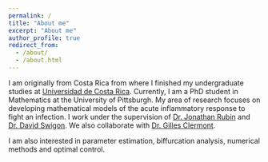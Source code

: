 ```yaml
---
permalink: /
title: "About me"
excerpt: "About me"
author_profile: true
redirect_from: 
  - /about/
  - /about.html
---
```


I am originally from Costa Rica from where I finished my undergraduate studies at [Universidad de Costa Rica](https://www.ucr.ac.cr/). Currently, I am a PhD student in Mathematics at the University of Pittsburgh. My area of research focuses on developing mathematical models of the acute inflammatory response to fight an infection. I work under the supervision of [Dr. Jonathan Rubin](http://www.math.pitt.edu/~rubin/) and [Dr. David Swigon](http://www.math.pitt.edu/~swigon/). We also collaborate with [Dr. Gilles Clermont](http://www.ccm.pitt.edu/directory/profile/gilles-clermont). 

I am also interested in parameter estimation, biffurcation analysis, numerical methods and optimal control. 




